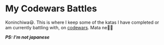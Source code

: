 # My Codewars Battles

Koninchiwa😃. This is where I keep some of the katas I have completed or am currently battling with, on [codewars](https://www.codewars.com/). Mata ne👋🏾

**_PS: I'm not japanese_**
